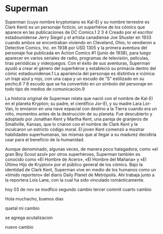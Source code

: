 # Superman

Superman (cuyo nombre kryptoniano es Kal-El y su nombre terrestre es Clark Kent) es un personaje ficticio, un superhéroe de los cómics que aparece en las publicaciones de DC Comics.1 2 3 4 Creado por el escritor estadounidense Jerry Siegel y el artista canadiense Joe Shuster en 1933 cuando ambos se encontraban viviendo en Cleveland, Ohio; lo vendieron a Detective Comics, Inc. en 1938 por USD  1305 y la primera aventura del personaje fue publicada en Action Comics #1 (junio de 1938), para luego aparecer en varios seriales de radio, programas de televisión, películas, tiras periódicas y videojuegos. Con el éxito de sus aventuras, Superman ayudó a crear el género del superhéroe y estableció su primacía dentro del cómic estadounidense.1 La apariencia del personaje es distintiva e icónica: un traje azul y rojo, con una capa y un escudo de “S” estilizado en su pecho,6 7 8 escudo que se ha convertido en un símbolo del personaje en todo tipo de medios de comunicación.9

La historia original de Superman relata que nació con el nombre de Kal-El en el planeta Krypton; su padre, el científico Jor-El, y su madre Lara Lor-Van, lo enviaron en una nave espacial con destino a la Tierra cuando era un niño, momentos antes de la destrucción de su planeta. Fue descubierto y adoptado por Jonathan Kent y Martha Kent, una pareja de granjeros de Smallville, Kansas, que lo criaron con el nombre de Clark Kent y le inculcaron un estricto código moral. El joven Kent comenzó a mostrar habilidades superhumanas, las mismas que al llegar a su madurez decidiría usar para el beneficio de la humanidad.

Aunque denominado, algunas veces, de manera poco halagadora, como «el gran Boy Scout azul» por otros superhéroes, Superman también es conocido como «El Hombre de Acero», «El Hombre del Mañana» y «El Último Hijo de Krypton» por el público general de los cómics. Bajo la identidad de Clark Kent, Superman vive en medio de los humanos como un «tímido reportero» del diario Daily Planet de Metrópolis. Ahí trabaja junto a la reportera Lois Lane, con la cual ha sido vinculado románticamente.

hoy 03 de nov se modfico
segundo cambio
tercer commit
cuarto cambio

Hola muchacho, buenos dias

quetal mi cambio

se agrega acutalizacion

nuevo cambio